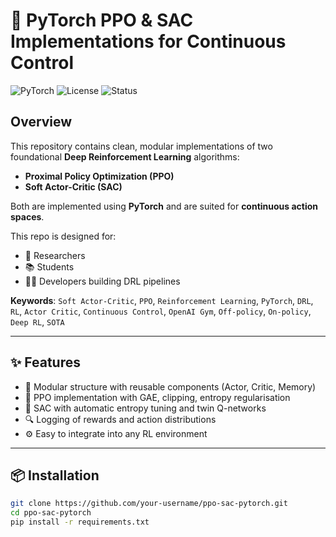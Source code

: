 # 🧠 PyTorch PPO & SAC Implementations for Continuous Control

![PyTorch](https://img.shields.io/badge/PyTorch-1.13+-ee4c2c?logo=pytorch&logoColor=white)
![License](https://img.shields.io/badge/license-MIT-green.svg)
![Status](https://img.shields.io/badge/status-active-brightgreen)

## Overview

This repository contains clean, modular implementations of two foundational **Deep Reinforcement Learning** algorithms:  
- **Proximal Policy Optimization (PPO)**
- **Soft Actor-Critic (SAC)**

Both are implemented using **PyTorch** and are suited for **continuous action spaces**.

This repo is designed for:
- 🔬 Researchers
- 📚 Students
- 🧑‍💻 Developers building DRL pipelines

**Keywords**: `Soft Actor-Critic`, `PPO`, `Reinforcement Learning`, `PyTorch`, `DRL`, `RL`, `Actor Critic`, `Continuous Control`, `OpenAI Gym`, `Off-policy`, `On-policy`, `Deep RL`, `SOTA`

---

## ✨ Features

- 🧱 Modular structure with reusable components (Actor, Critic, Memory)
- 🧮 PPO implementation with GAE, clipping, entropy regularisation
- 🔁 SAC with automatic entropy tuning and twin Q-networks
- 🔍 Logging of rewards and action distributions
- ⚙️ Easy to integrate into any RL environment

---

## 📦 Installation

```bash
git clone https://github.com/your-username/ppo-sac-pytorch.git
cd ppo-sac-pytorch
pip install -r requirements.txt
